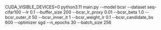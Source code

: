 CUDA_VISIBLE_DEVICES=0 python3.11 main.py --model bcsr --dataset seq-cifar100 --lr 0.1 --buffer_size 200   --bcsr_lr_proxy 0.01 --bcsr_beta 1.0 --bcsr_outer_it 50 --bcsr_inner_it 1   --bcsr_weight_lr 0.1 --bcsr_candidate_bs 600 --optimizer sgd --n_epochs 30 --batch_size 256
